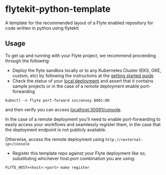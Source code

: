 # flytekit-python-template

A template for the recommended layout of a Flyte enabled repository for code written in python using flytekit

## Usage

To get up and running with your Flyte project, we recommend proceeding through the following:

* Deploy the flyte sandbox locally or to any Kubernetes Cluster (EKS, GKE, custom, etc) by following the instructions at the [getting started guide](https://docs.flyte.org/en/latest/getting_started.html)
* Check the status of your [local deployment](http://localhost:30081/console) and assert that it contains sample projects or in the case of a remote deployment enable port-forwarding
   
```shell
kubectl -n flyte port-forward svc/envoy 8001:80
```

and then verify you can access [localhost:30081/console](localhost:30081/console).

In the case of a remote deployment you'll need to enable port-forwarding to easily access your workflows and seamlessly register them, in the case that the deployment endpoint is not publicly available.

Otherwise, access the remote deployment using ``http://<external-ip>/console``

* Register this template repo against your Flyte deployment like so, substituting whichever host:port combination you are using:

```shell
FLYTE_HOST=<host>:<port> make register
```
